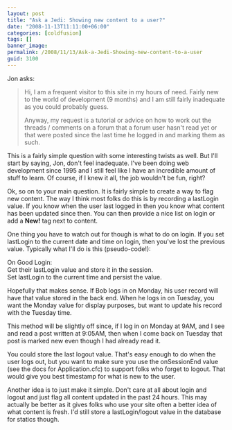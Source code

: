 ```yaml
---
layout: post
title: "Ask a Jedi: Showing new content to a user?"
date: "2008-11-13T11:11:00+06:00"
categories: [coldfusion]
tags: []
banner_image: 
permalink: /2008/11/13/Ask-a-Jedi-Showing-new-content-to-a-user
guid: 3100
---
```


Jon asks:

<blockquote>
<p>
Hi, I am a frequent visitor to this site in my hours of
need. Fairly new to the world of development (9 months) and I am still fairly inadequate as you could probably guess.
</p>
<p>
Anyway, my request is a tutorial or advice on how to work out the threads / comments on a forum that a forum user
hasn't read yet or that were posted since the last time he logged in and marking them as such.
</p>
</blockquote>

This is a fairly simple question with some interesting twists as well. But I'll start by saying, Jon, don't feel inadequate. I've been doing web development since 1995 and I still feel like I have an incredible amount of stuff to learn. Of course, if I knew it all, the job wouldn't be fun, right?
<!--more-->
Ok, so on to your main question. It is fairly simple to create a way to flag new content. The way I think most folks do this is by recording a lastLogin value. If you know when the user last logged in then you know what content has been updated since then. You can then provide a nice list on login or add a <b>New!</b> tag next to content.

One thing you have to watch out for though is what to do on login. If you set lastLogin to the current date and time on login, then you've lost the previous value. Typically what I'll do is this (pseudo-code!):

On Good Login:<br />
Get their lastLogin value and store it in the session.<br />
Set lastLogin to the current time and persist the value.

Hopefully that makes sense. If Bob logs in on Monday, his user record will have that value stored in the back end. When he logs in on Tuesday, you want the Monday value for display purposes, but want to update his record with the Tuesday time.

This method will be slightly off since, if I log in on Monday at 9AM, and I see and read a post written at 9:05AM, then when I come back on Tuesday that post is marked new even though I had already read it.

You could store the last logout value. That's easy enough to do when the user logs out, but you want to make sure you use the onSessionEnd value (see the docs for Application.cfc) to support folks who forget to logout. That would give you best timestamp for what is new to the user.

Another idea is to just make it simple. Don't care at all about login and logout and just flag all content updated in the past 24 hours. This may actually be better as it gives folks who use your site often a better idea of what content is fresh. I'd still store a lastLogin/logout value in the database for statics though.